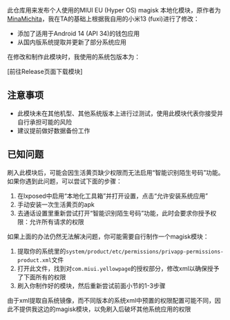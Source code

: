 此仓库用来发布个人使用的MIUI EU (Hyper OS) magisk 本地化模块，原作者为[MinaMichita](https://github.com/MinaMichita/MiuiEULocalizationToolsBox)，我在TA的基础上根据我自用的小米13 (fuxi)进行了修改：
- 添加了适用于Android 14 (API 34)的钱包应用
- 从国内版系统提取并更新了部分系统应用

在修改和制作此模块时，我使用的系统包版本为：

[前往Release页面下载模块]

## 注意事项
- 此模块未在其他机型、其他系统版本上进行过测试，使用此模块代表你接受并自行承担可能的风险
- 建议提前做好数据备份工作

## 已知问题

刷入此模块后，可能会因生活黄页缺少权限而无法启用“智能识别陌生号码”功能。如果你遇到此问题，可以尝试下面的步骤：

1. 在lxposed中启用“本地化工具箱”并打开设置，点击“允许安装系统应用”
2. 手动安装一次生活黄页的apk
3. 去通话设置里重新尝试打开“智能识别陌生号码”功能，此时会要求你授予权限：允许所有请求的权限

如果上面的办法仍然无法解决问题，你可能需要自行制作一个magisk模块：

1. 提取你的系统里的`system/product/etc/permissions/privapp-permissions-product.xml`文件
2. 打开此文件，找到对`com.miui.yellowpage`的授权部分，修改xml以确保授予了下面所有的权限
3. 刷入你制作好的模块，然后重新尝试前面小节的1-3步骤

由于xml提取自系统镜像，而不同版本的系统xml中预置的权限配置可能不同，因此不提供我这边的magisk模块，以免刷入后破坏其他系统应用的权限
